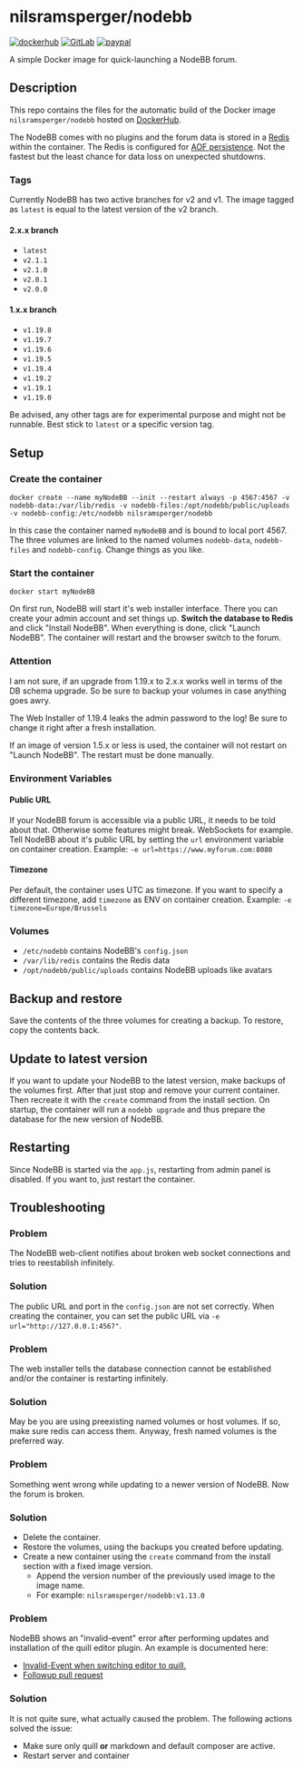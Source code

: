 # nilsramsperger/nodebb

[![dockerhub](https://img.shields.io/docker/pulls/nilsramsperger/nodebb?label=Docker%20pulls)](https://hub.docker.com/r/nilsramsperger/nodebb)
[![GitLab](https://img.shields.io/badge/Sources-GitLab-orange)](https://gitlab.com/nilsramsperger/docker-nodebb)
[![paypal](https://img.shields.io/badge/Donate-PayPal-green.svg)](https://www.paypal.me/NilsRamsperger)

A simple Docker image for quick-launching a NodeBB forum.

## Description

This repo contains the files for the automatic build of the Docker image `nilsramsperger/nodebb` hosted on [DockerHub](https://hub.docker.com/r/nilsramsperger/nodebb/).

The NodeBB comes with no plugins and the forum data is stored in a [Redis](http://redis.io) within the container.
The Redis is configured for [AOF persistence](http://redis.io/topics/persistence).
Not the fastest but the least chance for data loss on unexpected shutdowns.

### Tags

Currently NodeBB has two active branches for v2 and v1.
The image tagged as `latest` is equal to the latest version of the v2 branch.

#### 2.x.x branch

- `latest`
- `v2.1.1`
- `v2.1.0`
- `v2.0.1`
- `v2.0.0`

#### 1.x.x branch

- `v1.19.8`
- `v1.19.7`
- `v1.19.6`
- `v1.19.5`
- `v1.19.4`
- `v1.19.2`
- `v1.19.1`
- `v1.19.0`

Be advised, any other tags are for experimental purpose and might not be runnable.
Best stick to `latest` or a specific version tag.

## Setup

### Create the container

`docker create --name myNodeBB --init --restart always -p 4567:4567 -v nodebb-data:/var/lib/redis -v nodebb-files:/opt/nodebb/public/uploads -v nodebb-config:/etc/nodebb nilsramsperger/nodebb`

In this case the container named `myNodeBB` and is bound to local port 4567.
The three volumes are linked to the named volumes `nodebb-data`, `nodebb-files` and `nodebb-config`.
Change things as you like.

### Start the container

`docker start myNodeBB`

On first run, NodeBB will start it's web installer interface.
There you can create your admin account and set things up.
**Switch the database to Redis** and click "Install NodeBB".
When everything is done, click "Launch NodeBB".
The container will restart and the browser switch to the forum.

### Attention

I am not sure, if an upgrade from 1.19.x to 2.x.x works well in terms of the DB schema upgrade.
So be sure to backup your volumes in case anything goes awry.

The Web Installer of 1.19.4 leaks the admin password to the log!
Be sure to change it right after a fresh installation.

If an image of version 1.5.x or less is used, the container will not restart on "Launch NodeBB".
The restart must be done manually.

### Environment Variables

#### Public URL

If your NodeBB forum is accessible via a public URL, it needs to be told about that.
Otherwise some features might break.
WebSockets for example.
Tell NodeBB about it's public URL by setting the `url` environment variable on container creation.
Example: `-e url=https://www.myforum.com:8080`

#### Timezone

Per default, the container uses UTC as timezone.
If you want to specify a different timezone, add `timezone` as ENV on container creation.
Example: `-e timezone=Europe/Brussels`

### Volumes

- `/etc/nodebb` contains NodeBB's `config.json`
- `/var/lib/redis` contains the Redis data
- `/opt/nodebb/public/uploads` contains NodeBB uploads like avatars

## Backup and restore

Save the contents of the three volumes for creating a backup.
To restore, copy the contents back.

## Update to latest version

If you want to update your NodeBB to the latest version, make backups of the volumes first.
After that just stop and remove your current container.
Then recreate it with the `create` command from the install section.
On startup, the container will run a `nodebb upgrade` and thus prepare the database for the new version of NodeBB.

## Restarting

Since NodeBB is started via the `app.js`, restarting from admin panel is disabled.
If you want to, just restart the container.

## Troubleshooting

### Problem

The NodeBB web-client notifies about broken web socket connections and tries to reestablish infinitely.

### Solution

The public URL and port in the `config.json` are not set correctly.
When creating the container, you can set the public URL via `-e url="http://127.0.0.1:4567"`.

### Problem

The web installer tells the database connection cannot be established and/or the container is restarting infinitely.

### Solution

May be you are using preexisting named volumes or host volumes.
If so, make sure redis can access them.
Anyway, fresh named volumes is the preferred way.

### Problem

Something went wrong while updating to a newer version of NodeBB.
Now the forum is broken.

### Solution

- Delete the container.
- Restore the volumes, using the backups you created before updating.
- Create a new container using the `create` command from the install section with a fixed image version.
  - Append the version number of the previously used image to the image name.
  - For example: `nilsramsperger/nodebb:v1.13.0`

### Problem

NodeBB shows an "invalid-event" error after performing updates and installation of the quill editor plugin.
An example is documented here:

- [Invalid-Event when switching editor to quill.](https://community.nodebb.org/topic/15233/cannot-write-post-or-reply-after-1-15-1-16/4)
- [Followup pull request](https://github.com/nilsramsperger/docker-nodebb/pull/10)

### Solution

It is not quite sure, what actually caused the problem.
The following actions solved the issue:

- Make sure only quill **or** markdown and default composer are active.
- Restart server and container
